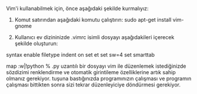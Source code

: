 Vim'i kullanabilmek için, önce aşağıdaki şekilde kurmalıyız:

1. Komut satırından aşağıdaki komutu çalıştırın:
sudo apt-get install vim-gnome

2. Kullanıcı ev dizininizde .vimrc isimli dosyayı aşağıdakileri içerecek şekilde
oluşturun:

syntax enable
filetype indent on
set et
set sw=4
set smarttab

map <f2> :w\|!python %<cr>
.py uzantılı bir dosyayı vim ile düzenlemek istediğinizde sözdizimi renklendirme ve
otomatik girintileme özelliklerine artık sahip olmanız gerekiyor. <F2> tuşuna
bastığınızda programınızın çalışması ve programın çalışması bittikten sonra sizi
tekrar düzenleyiciye döndürmesi gerekiyor.


